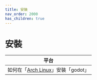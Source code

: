 ```yaml
---
title: 安裝
nav_order: 2000
has_children: true
---
```



# 安裝

| 平台 |
| --- |
| 如何在「[Arch Linux](install/arch)」安裝「godot」|
